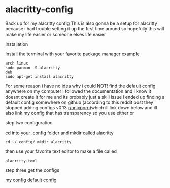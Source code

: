 # alacritty-config
Back up for my alacritty config
This is also gonna be a setup for alacritty because i had trouble setting it up the first time around so hopefully this will make my life easier or someone elses life easier

Installation

Install the terminal with your favorite package manager 
example 
```
arch linux
sudo pacman -S alacritty
deb
sudo apt-get install alacritty

```

For some reason i have no idea why i could NOT! find the default config anywhere on my computer
I followed the documentation and i know it doesnt create it for me and its probably just a skill issue i ended up finding a default config somewhere on github (according to this reddit post they stopped adding configs v0.13 [r/unixporn](https://www.reddit.com/r/unixporn/comments/nyjhzq/alacritty_customization/))which ill link down below and ill also link my config that has transparency so you use either or 


step two configuration

cd into your .config folder and mkdir called alacritty 
```
cd ~/.config/ mkdir alacritty

```

then use your favorite text editor to make a file called 
``` 
alacritty.toml
```

step three get the configs

[my config](https://github.com/nyctoethos/alacritty-config/blob/main/my-config)
[default config]()
